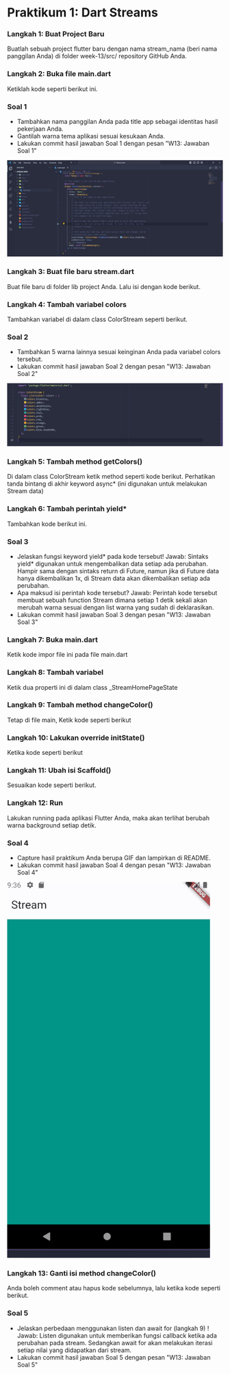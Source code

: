 # Praktikum 1: Dart Streams

### Langkah 1: Buat Project Baru

Buatlah sebuah project flutter baru dengan nama stream_nama (beri nama panggilan Anda) di folder week-13/src/ repository GitHub Anda.

### Langkah 2: Buka file main.dart

Ketiklah kode seperti berikut ini.

### Soal 1

- Tambahkan nama panggilan Anda pada title app sebagai identitas hasil pekerjaan Anda.
- Gantilah warna tema aplikasi sesuai kesukaan Anda.
- Lakukan commit hasil jawaban Soal 1 dengan pesan "W13: Jawaban Soal 1"

!['gambar'](./docs/praktikum1_1.jpg)

### Langkah 3: Buat file baru stream.dart

Buat file baru di folder lib project Anda. Lalu isi dengan kode berikut.

### Langkah 4: Tambah variabel colors

Tambahkan variabel di dalam class ColorStream seperti berikut.

### Soal 2

- Tambahkan 5 warna lainnya sesuai keinginan Anda pada variabel colors tersebut.
- Lakukan commit hasil jawaban Soal 2 dengan pesan "W13: Jawaban Soal 2"

!['gambar'](./docs/praktikum1_2.jpg)

### Langkah 5: Tambah method getColors()

Di dalam class ColorStream ketik method seperti kode berikut. Perhatikan tanda bintang di akhir keyword async\* (ini digunakan untuk melakukan Stream data)

### Langkah 6: Tambah perintah yield\*

Tambahkan kode berikut ini.

### Soal 3

- Jelaskan fungsi keyword yield\* pada kode tersebut!
  Jawab:
  Sintaks yield\* digunakan untuk mengembalikan data setiap ada perubahan. Hampir sama dengan sintaks return di Future, namun jika di Future data hanya dikembalikan 1x, di Stream data akan dikembalikan setiap ada perubahan.
- Apa maksud isi perintah kode tersebut?
  Jawab:
  Perintah kode tersebut membuat sebuah function Stream dimana setiap 1 detik sekali akan merubah warna sesuai dengan list warna yang sudah di deklarasikan.
- Lakukan commit hasil jawaban Soal 3 dengan pesan "W13: Jawaban Soal 3"

### Langkah 7: Buka main.dart

Ketik kode impor file ini pada file main.dart

### Langkah 8: Tambah variabel

Ketik dua properti ini di dalam class \_StreamHomePageState

### Langkah 9: Tambah method changeColor()

Tetap di file main, Ketik kode seperti berikut

### Langkah 10: Lakukan override initState()

Ketika kode seperti berikut

### Langkah 11: Ubah isi Scaffold()

Sesuaikan kode seperti berikut.

### Langkah 12: Run

Lakukan running pada aplikasi Flutter Anda, maka akan terlihat berubah warna background setiap detik.

### Soal 4

- Capture hasil praktikum Anda berupa GIF dan lampirkan di README.
- Lakukan commit hasil jawaban Soal 4 dengan pesan "W13: Jawaban Soal 4"

!['gambar'](./docs/praktikum1_hasil.gif)

### Langkah 13: Ganti isi method changeColor()

Anda boleh comment atau hapus kode sebelumnya, lalu ketika kode seperti berikut.

### Soal 5

- Jelaskan perbedaan menggunakan listen dan await for (langkah 9) !
  Jawab:
  Listen digunakan untuk memberikan fungsi callback ketika ada perubahan pada stream. Sedangkan await for akan melakukan iterasi setiap nilai yang didapatkan dari stream.
- Lakukan commit hasil jawaban Soal 5 dengan pesan "W13: Jawaban Soal 5"
